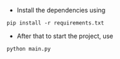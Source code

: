 - Install the dependencies using

```terminal
pip install -r requirements.txt
```

- After that to start the project, use

```terminal
python main.py
```
